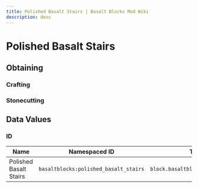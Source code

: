 ```yaml
---
title: Polished Basalt Stairs | Basalt Blocks Mod Wiki
description: desc
---
```


# Polished Basalt Stairs

<InvSlot id="basaltblocks:polished_basalt_stairs" />

## Obtaining

### Crafting

<ShapedRecipe
a1="polished_basalt" b1="" c1=""
a2="polished_basalt" b2="polished_basalt" c2=""
a3="polished_basalt" b3="polished_basalt" c3="polished_basalt"
output="basaltblocks:polished_basalt_stairs"
:count="4"/>

### Stonecutting

<StonecutterRecipe
input="polished_basalt"
output="basaltblocks:polished_basalt_stairs"
:count="1"/>

## Data Values

### ID

| Name                   | Namespaced ID                         | Translation Key                             |
| ---------------------- | ------------------------------------- | ------------------------------------------- |
| Polished Basalt Stairs | `basaltblocks:polished_basalt_stairs` | `block.basaltblocks.polished_basalt_stairs` |
